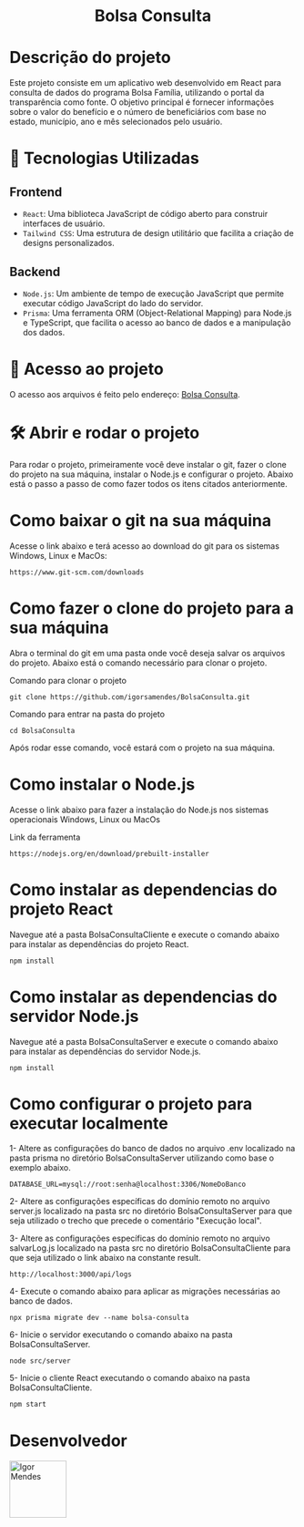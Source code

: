 <h1 align="center"> Bolsa Consulta </h1>


# Descrição do projeto

Este projeto consiste em um aplicativo web desenvolvido em React para consulta de dados do programa Bolsa Família, utilizando o portal da transparência como fonte. O objetivo principal é fornecer informações sobre o valor do benefício e o número de beneficiários com base no estado, município, ano e mês selecionados pelo usuário.

# :hammer: Tecnologias Utilizadas



## Frontend

- `React`: Uma biblioteca JavaScript de código aberto para construir interfaces de usuário.
- `Tailwind CSS`: Uma estrutura de design utilitário que facilita a criação de designs personalizados.

## Backend

- `Node.js`: Um ambiente de tempo de execução JavaScript que permite executar código JavaScript do lado do servidor.
- `Prisma`: Uma ferramenta ORM (Object-Relational Mapping) para Node.js e TypeScript, que facilita o acesso ao banco de dados e a manipulação dos dados.


# 📁 Acesso ao projeto

O acesso aos arquivos é feito pelo endereço: [Bolsa Consulta](https://github.com/igorsamendes/BolsaConsulta).

# 🛠️ Abrir e rodar o projeto

Para rodar o projeto, primeiramente você deve instalar o git, fazer o clone do projeto na sua máquina, instalar o Node.js e configurar o projeto. Abaixo está o passo a passo de como fazer todos os itens citados anteriormente.

#  Como baixar o git na sua máquina

Acesse o link abaixo e terá acesso ao download do git para os sistemas Windows, Linux e MacOs:

```
https://www.git-scm.com/downloads
```

# Como fazer o clone do projeto para a sua máquina

Abra o terminal do git em uma pasta onde você deseja salvar os arquivos do projeto. Abaixo está o comando necessário para clonar o projeto.

Comando para clonar o projeto
```
git clone https://github.com/igorsamendes/BolsaConsulta.git
```

Comando para entrar na pasta do projeto
```
cd BolsaConsulta
```

Após rodar esse comando, você estará com o projeto na sua máquina.

# Como instalar o Node.js

Acesse o link abaixo para fazer a instalação do Node.js nos sistemas operacionais Windows, Linux ou MacOs

Link da ferramenta
```
https://nodejs.org/en/download/prebuilt-installer
```

# Como instalar as dependencias do projeto React

Navegue até a pasta BolsaConsultaCliente e execute o comando abaixo para instalar as dependências do projeto React.

```
npm install
```

# Como instalar as dependencias do servidor Node.js

Navegue até a pasta BolsaConsultaServer e execute o comando abaixo para instalar as dependências do servidor Node.js.

```
npm install
```

# Como configurar o projeto para executar localmente

1- Altere as configurações do banco de dados no arquivo .env localizado na pasta prisma no diretório BolsaConsultaServer utilizando como base o exemplo abaixo.

```
DATABASE_URL=mysql://root:senha@localhost:3306/NomeDoBanco
```

2- Altere as configurações específicas do domínio remoto no arquivo server.js localizado na pasta src no diretório BolsaConsultaServer para que seja utilizado o trecho que precede o comentário "Execução local".

3- Altere as configurações específicas do domínio remoto no arquivo salvarLog.js localizado na pasta src no diretório BolsaConsultaCliente para que seja utilizado o link abaixo na constante result.

```
http://localhost:3000/api/logs
```

4- Execute o comando abaixo para aplicar as migrações necessárias ao banco de dados.

```
npx prisma migrate dev --name bolsa-consulta
```

6- Inicie o servidor executando o comando abaixo na pasta BolsaConsultaServer.

```
node src/server
```

5- Inicie o cliente React executando o comando abaixo na pasta BolsaConsultaCliente.

```
npm start
```

# Desenvolvedor

[<img src="https://avatars.githubusercontent.com/u/43549254?v=4" width=100 title="Igor Mendes">](https://github.com/igorsamendes)

